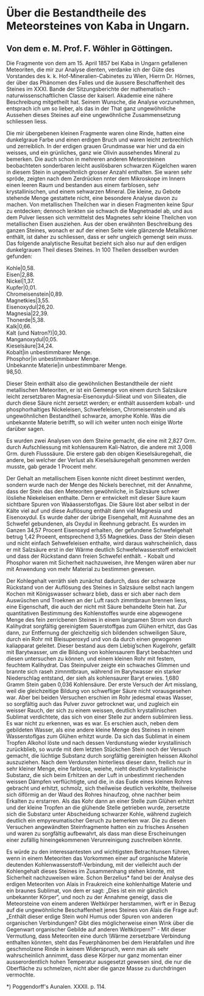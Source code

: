 # Über die Bestandtheile des Meteorsteines von Kaba in Ungarn.

## Von dem e. M. Prof. F. Wöhler in Göttingen.

Die Fragmente von dem am 15. April 1857 bei Kaba in Ungarn gefallenen Meteoriten, die mir zur Analyse dienten, verdanke ich der Güte des Vorstandes des k. k. Hof-Mineralien-Cabinetes zu Wien, Hierrn Dr. Hörnes, der über das Phänomen des Falles und die äussere Beschaffenheit des Steines im XXXI. Bande der Sitzungsberichte der mathematisch - naturwissenschaftlichen Classe der kaiserl. Akademie eine nähere Beschreibung mitgetheilt hat. Seinem Wunsche, die Analyse vorzunehmen, entsprach ich um so lieber, als das in der That ganz ungewöhnliche Aussehen dieses Steines auf eine ungewöhnliche Zusammensetzung schliessen liess.

Die mir übergebenen kleinen Fragmente waren olıne Rinde, hatten eine dunkelgraue Farbe und einen erdigen Bruch und waren leicht zerbrechlich und zerreiblich. In der erdigen grauen Grundmasse war hier und da ein weisses, und ein grünliches, ganz wie Olivin aussehendes Mineral zu bemerken. Die auch schon in mehreren anderen Meteorsteinen beobachteten sonderbaren leicht auslösbaren schwarzen Kügelchen waren in diesem Stein in ungewöhnlich grosser Anzahl enthalten. Sie waren sehr spröde, zeigten nach dem Zerdrücken nnter dem Mikroskope im Innern einen leeren Raum und bestanden aus einem farblosen, sehr krystallinischen, und einem sehwarzen Mineral. Die kleine, zu Gebote stehende Menge gestattete nicht, eine besondere Analyse davon zu machen. Von metallischen Theilchen war in diesen Fragmenten keine Spur zu entdecken; dennoch lenkten sie schwach die Magnetnadel ab, und aus dem Pulver liessen sich vermittelst des Magnetes sehr kleine Theilchen von metallischen Eisen ausziehen. Aus der oben erwähnten Beschreibung des ganzen Steines, wonach er auf der einen Seite viele glänzende Metallkörner enthält, ist daher zu schliessen, dass er sehr ungleich gemengt sein ınuss. Das folgende analytische Resultat bezieht sich also nur auf den erdigen dunkelgrauen Theil dieses Steines. In 100 Theilen desselben wurden gefunden:

Kohle|0,58.  
Eisen|2,88.  
Nickel|1,37.  
Kupfer|0,01.  
Chromeisenstein|0,89.  
Magnetkies|3,55.  
Eisenoxydul|26,20.  
Magnesia|22,39.  
Thonerde|5,38.  
Kalk|0,66.  
Kalt (und Natron?)|0,30.  
Manganoxydul|0,05.  
Kieselsäure|34,24.  
Kobalt|in unbestimmbarer Menge.  
Phosphor|in unbestimmbarer Menge.  
Unbekannte Materie|in unbestimmbarer Menge.  
98,50.

Dieser Stein enthält also die gewöhnlichen Bestandtheile der nieht metallischen Meteoriten, er ist ein Gemenge von einem durch Salzsäure leicht zersetzbaren Magnesia-Eisenoxydul-Silieat und von Silieaten, die durch diese Säure nicht zersetzt werden; er enthält ausserdem kobalt- und phosphorhaltiges Nickeleisen, Schwefeleisen, Chromeisenstein und als ungewöhnlichen Bestandtheil schwarze, amorphe Kohle. Was die unbekannte Materie betrifft, so will ich weiter unten noch einige Worte darüber sagen.

Es wurden zwei Analysen von dem Steine gemacht, die eine mit 2,827 Grm. durch Aufschliessung mit kohlensaurem Kali-Natron, die andere mit 3,008 Grm. dureh Flusssäure. Die erstere gab den obigen Kieselsäuregehalt, die andere, bei welcher der Verlust als Kieselsäuregehalt genommen werden musste, gab gerade 1 Procent mehr.

Der Gehalt an metallischem Eisen konnte nicht direet bestimmt werden, sondern wurde nach der Menge des Nickels berechnet, mit der Annahme, dass der Stein das den Meteoriten gewöhnliche, in Salzsäure schwer lösliehe Niekeleisen enthalte. Denn er entwickelt mit dieser Säure kaum sichtbare Spuren von Waäasserstoflgas. Die Säure löst aber selbst in der Kälte viel auf und diese Auflösung enthält dann viel Magnesia und Eisenoxydul. Es wurde daher der übrige Eisengehalt, mit Ausnahme des an Schwefel gebundenen, als Oxydul in Reehnung gebracht. Es wurden im Ganzen 34,57 Procent Eisenoxyd erhalten, der gefundene Schwefelgehalt betrug 1,42 Proeent, entsprechend 3,55 Magnetkies. Dass der Stein diesen und nicht einfach Sehwefeleisen enthalte, wird daraus wahrscheinlich, dass er mit Salzsäure erst in der Wärme deutlich Schwefelwasserstoff entwickelt und dass der Rückstand dann freien Schwefel enthält. - Kobalt und Phosphor waren mit Sicherheit nachzuweisen, ihre Mengen wären aber nur mit Anwendung von mehr Material zu bestimmen gewesen.

Der Kohlegehalt verräth sieh zunächst dadurch, dass der schwarze Rückstand von der Auflösung des Steines in Salzsäure selbst nach langem Kochen mit Königswasser schwarz blieb, dass er sich aber nach dem Auswüschen und Troeknen an der Luft rasch zimmtbraun brennen liess, eine Eigenschaft, die auch der nicht mit Säure behandelte Stein hat. Zur quantitativen Bestimmung des Kohlenstoffes wurde eine abgewogene Menge des fein zerricbenen Steines in einem langsamen Strom von durch Kalihydrat sorgfältig gereinigtem Sauerstoffgas zum Glühen erhitzt, das Gas dann, zur Entfernung der gleichzeitig sich bildenden schweiligen Säure, durch ein Rohr mit Bleisuperoxyd und von da durch einen gewogenen kaliapparat geleitet. Dieser bestand aus dem Liebig’schen Kugelrohr, gefällt mit Barytwasser, um die Bildung von kohlensaurem Baryt beobachten und diesen untersuchen zu können, und einem kleinen Rohr mit festem, feuchtem Kalihydrat. Das Steinpulver zeigte ein schwaches Glimmen und brannte sich raseh zimnmtbraun, während im Barytwasser ein starker Niederschlag entstand, der sieh als kohlensaurer Baryt erwies. 1,680 Gramm Stein gaben 0,036 Kohlensäure. Der erste Versuch der Art misslang, weil die gleichzeitige Bildung von schwefliger Säure nicht vorausgesehen war. Aber bei beiden Versuchen erschien im Rohr jedesmal etwas Wasser, so sorgfältig auch das Pulver zuvor getrocknet war, und zugleich ein weisser Rauch, der sich zu einem weissen, deutlich krystallinischen Sublimat verdichtete, das sich von einer Stelle zur andern sublimiren liess. Es war nicht zu erkennen, was es war. Es erschien auch, neben dem gebildeten Wasser, als eine andere kleine Menge des Steines in reinem Wasserstoflgas zum Glühen erhitzt wurde. Da sich das Sublimat in einem Tropfen Alkohol löste und nach dessen Verdunstung wieder krystallinisch zurückblieb, so wurde mit dem letzten Stückchen Stein noch der Versuch gemacht, die lüchtige Substanz durch sorgfältig gereinigten heissen Alkohol auszuziehen. Nach dem Verdunsten hinterliess dieser dann, freilich nur in sehr kleiner Menge, eine farblose, weiehe, nieht deutlich krystallinische Substanz, die sich beim Erhitzen an der Luft in unbestimmt riechenden weissen Dämpfen verflüchtigte, und die, in das Eude eines kleinen Rohres gebracht und erhitzt, schmolz, sich theilweise deutlich verkohlte, theilweise sich ölförmig an der Waud des Rohres hinaufzog, ohne nachher beim Erkalten zu erstarren. Als das Kohr dann an einer Stelle zum Glühen erhitzt und der kleine Tropfen an die glühende Stelle getrieben wurde, zersetzte sich die Substanz unter Abscheidung schwarzer Kohle, während zugleich deutlich ein empyreumatischer Geruch zu bemerken war. Die zu diesen Versuchen angewändten Steinfragmente hatten ein zu frisches Ansehen und waren zu sorgfältig aufbewahrt, als dass man diese Erscheinungen einer zufällig hineingekommenen Verunreinigung zuschreiben könnte.

Es würde zu den interessantesten und wichtigsten Betrachtunsen führen, wenn in einem Meteoriten das Vorkommen einer auf organische Materie deutenden Kohlenwasserstoff-Verbindung, mit der vielleicht auch der Kohlengehalt dieses Steines im Zusammenhang stehen könnte, mit Sicherheit nachzuweisen wäre. Schon Berzelius* fand bei der Analyse des erdigen Meteoriten von Alais in Fraukreich eine kohlenhaltige Materie und ein braunes Sublimat, von dem er sagt: „Dies ist ein mir gänzlich unbekannter Körper“, und noch zu der Annahme geneigt, dass die Meteorsteine von einem anderen Weltkörper herstammen, wirft er in Bezug auf die ungewöhnliche Beschaffenheit jenes Steines von Alais die Frage auf: „Enthält dieser erdige Stein wohl Humus oder Spuren von anderen organischen Verbindungen? Gibt dies möglicherweise einen Wink über die Gegenwart organischer Gebilde auf anderen Weltkörpern?" - Mit dieser Vermutlung, dass Meteoriten eine durch \Wärme zersetzbare Verbindung enthalten könnten, steht das Feuerphänomen bei dem Herabfallen und ihre geschmolzene Rinde in keinem Widerspruch, wenn man als sehr wahrscheinlich annimmt, dass diese Körper nur ganz momentan einer ausserordentlich hohen Temperatur ausgesetzt gewesen sind, die nur die Oberfläche zu schmelzen, nicht aber die ganze Masse zu durchdringen vermochte.

*) Poggendorff's Aunalen. XXXII. p. 114.
